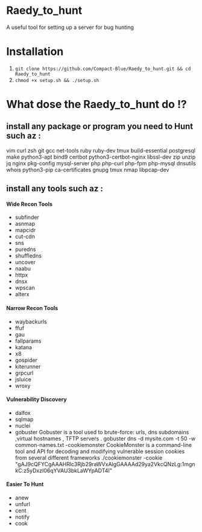 # Raedy_to_hunt
A useful tool for setting up a server for bug hunting

# Installation
1. ``` git clone https://github.com/Compact-Blue/Raedy_to_hunt.git && cd Raedy_to_hunt ```
2. ``` chmod +x setup.sh && ./setup.sh ```

# What dose the Raedy_to_hunt do !?

## install any package or program you need to Hunt such az : 
vim curl zsh git gcc net-tools ruby ruby-dev tmux build-essential postgresql make python3-apt bind9 certbot python3-certbot-nginx libssl-dev zip unzip jq nginx pkg-config mysql-server php php-curl php-fpm php-mysql dnsutils whois python3-pip ca-certificates gnupg tmux nmap libpcap-dev
## install any tools such az :
#### Wide Recon Tools
- subfinder
- asnmap
- mapcidr
- cut-cdn
- sns
- puredns
- shuffledns
- uncover
- naabu
- httpx
- dnsx
- wpscan
- alterx

#### Narrow Recon Tools
- waybackurls
- ffuf
- gau
- fallparams
- katana
- x8
- gospider
- kiterunner
- grpcurl
- jsluice
- wroxy

#### Vulnerability Discovery
- dalfox
- sqlmap
- nuclei
- gobuster
	Gobuster is a tool used to brute-force: urls, dns subdomains ,virtual hostnames , TFTP servers . 
	gobuster dns -d mysite.com -t 50 -w common-names.txt
-cookiemonster
	CookieMonster is a command-line tool and API for decoding and modifying vulnerable session cookies from several different frameworks
	./cookiemonster -cookie "gAJ9cQFYCgAAAHRlc3Rjb29raWVxAlgGAAAAd29ya2VkcQNzLg:1mgnkC:z5yDxzI06qYVAU3bkLaWYpADT4I"

#### Easier To Hunt
- anew
- unfurl
- cent
- notify
- cook

